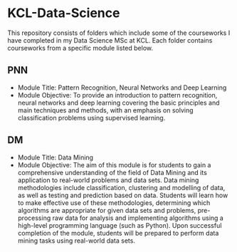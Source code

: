 # KCL-Data-Science
This repository consists of folders which include some of the courseworks I have completed in my Data Science MSc at KCL. Each folder contains courseworks from a specific module listed below.

PNN
- 
- Module Title: Pattern Recognition, Neural Networks and Deep Learning
- Module Objective: To provide an introduction to pattern recognition, neural networks and deep learning covering the basic principles and main techniques and methods, with an emphasis on solving classification problems using supervised learning.

DM
- 
- Module Title: Data Mining
- Module Objective: The aim of this module is for students to gain a comprehensive understanding of the field of Data Mining and its application to real-world problems and data sets. Data mining methodologies include classification, clustering and modelling of data, as well as testing and prediction based on data. Students will learn how to make effective use of these methodologies, determining which algorithms are appropriate for given data sets and problems, pre-processing raw data for analysis and implementing algorithms using a high-level programming language (such as Python). Upon successful completion of the module, students will be prepared to perform data mining tasks using real-world data sets.

